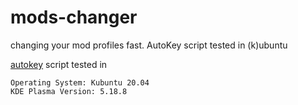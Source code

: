 # mods-changer
changing your mod profiles fast. AutoKey script tested in (k)ubuntu

[autokey](https://github.com/autokey/autokey) script tested in 

```
Operating System: Kubuntu 20.04
KDE Plasma Version: 5.18.8
```
